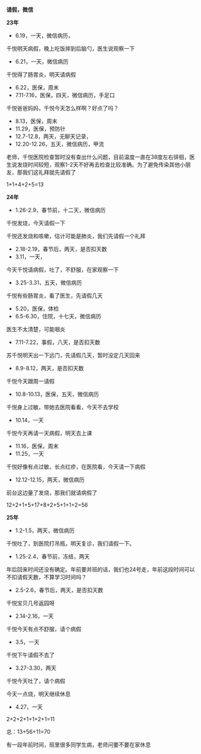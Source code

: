 **请假，微信**

**23年**

- 6.19，一天，微信病历，

千悦明天病假，晚上吃饭摔到后脑勺，医生说观察一下

- 6.21，一天，微信病历

千悦得了肠胃炎，明天请病假

- 6.22，医保，周末
- 7.11-7.16，医保，四天，微信病历，手足口

千悦爸爸妈妈，千悦今天怎么样啊？好点了吗？

- 8.13，医保，周末
- 11.29，医保，预防针
- 12.7-12.8，两天，无聊天记录，
- 12.20-12.26，五天，微信病历，甲流

老师，千悦医院检查暂时没有查出什么问题，目前温度一直在38度左右徘徊，医生说发烧时间较短，观察1-2天不好再去检查比较准确。为了避免传染其他小朋友，那我们这礼拜就先请假了

1+1+4+2+5=13

**24年**

- 1.26-2.9，春节前，十二天，微信病历

千悦发烧，今天请假一下

千悦还发烧和咳嗽，估计可能是肺炎，我们先请假一个礼拜

- 2.18-2.19，春节后，两天，是否扣天数
- 3.11，一天，

今天千悦请病假，吐了，不舒服，在家观察一下

- 3.25-3.31，五天，微信病历

千悦有些肠胃炎，看了医生，先请假几天

- 5.20，医保，体检
- 6.5-6.30，住院，十七天，微信病历

医生不太清楚，可能咽炎

- 7.11-7.22，事假，八天，是否扣天数

苏千悦明天出一下远门，先请假几天，暂时没定几天回来

- 8.9-8.12，两天，是否扣天数

千悦今天跟周一请假

- 10.8-10.13，医保，五天，微信病历

千悦身上过敏，带她去医院看看，今天不去学校

- 10.14，一天

千悦今天再请一天病假，明天去上课

- 11.16，医保，周末
- 11.25，一天

千悦好像有点过敏，长点红疹，在医院看，今天请一下病假

- 12.12-12.15，两天，微信病历

前台这边量了发烧，那我们就请病假了

12+2+1+5+17+8+2+5+1+1+2=56

**25年**

- 1.2-1.5，两天，微信病历

千悦吐了，到医院打吊瓶，明天复诊，我们请假一下。

- 1.25-2.4，春节前，冻结，两天

年后回来时间还没有确定。年前要并班的话，我们也24号走，年前这段时间可以不扣请假天数，不算学习时间吗？

- 2.5-2.6，春节后，两天，是否扣天数

千悦宝贝几号返园呀

- 2.14-2.16，一天

千悦今天有点不舒服，请个病假

- 3.5，一天

千悦下午请假不去了

- 3.27-3.30，两天

千悦今天吐了，请个病假

今天一点烧，明天继续休息

- 4.27，一天

2+2+2+1+1+2+1=11

总：13+56+11=70









有一段年前时间，班里很多同学生病，老师问要不要在家休息